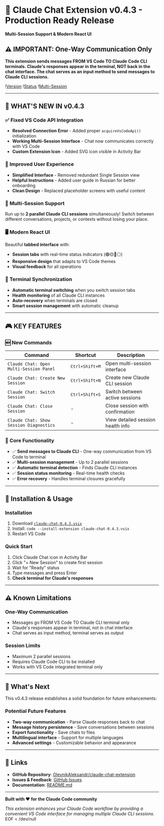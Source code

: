 # 🚀 Claude Chat Extension v0.4.3 - Production Ready Release

**Multi-Session Support & Modern React UI**

## ⚠️ **IMPORTANT: One-Way Communication Only**
**This extension sends messages FROM VS Code TO Claude Code CLI terminals. Claude's responses appear in the terminal, NOT back in the chat interface. The chat serves as an input method to send messages to Claude CLI sessions.**

\![Version](https://img.shields.io/badge/version-0.4.3-brightgreen) \![Status](https://img.shields.io/badge/status-Production%20Ready-success) \![Multi-Session](https://img.shields.io/badge/Multi--Session-Enabled-orange)

---

## 🎯 **WHAT'S NEW IN v0.4.3**

### ✅ **Fixed VS Code API Integration**
- **Resolved Connection Error** - Added proper `acquireVsCodeApi()` initialization
- **Working Multi-Session Interface** - Chat now communicates correctly with VS Code
- **Custom Extension Icon** - Added SVG icon visible in Activity Bar

### 🎨 **Improved User Experience**
- **Simplified Interface** - Removed redundant Single Session view
- **Helpful Instructions** - Added user guide in Russian for better onboarding
- **Clean Design** - Replaced placeholder screens with useful content

### 🚀 **Multi-Session Support** 
Run up to **2 parallel Claude CLI sessions** simultaneously\! Switch between different conversations, projects, or contexts without losing your place.

### 🖥️ **Modern React UI**
Beautiful **tabbed interface** with:
- **Session tabs** with real-time status indicators (🟢🟡🔴⚪)
- **Responsive design** that adapts to VS Code themes
- **Visual feedback** for all operations

### 🔄 **Terminal Synchronization**
- **Automatic terminal switching** when you switch session tabs
- **Health monitoring** of all Claude CLI instances  
- **Auto-recovery** when terminals are closed
- **Smart session management** with automatic cleanup

---

## 🎮 **KEY FEATURES**

### 🆕 **New Commands**
| Command | Shortcut | Description |
|---------|----------|-------------|
| `Claude Chat: Open Multi-Session Panel` | `Ctrl+Shift+M` | Open multi-session interface |
| `Claude Chat: Create New Session` | `Ctrl+Shift+N` | Create new Claude CLI session |
| `Claude Chat: Switch Session` | `Ctrl+Shift+S` | Switch between active sessions |
| `Claude Chat: Close Session` | - | Close session with confirmation |
| `Claude Chat: Show Session Diagnostics` | - | View detailed session health info |

### 💪 **Core Functionality**
- ✅ **Send messages to Claude CLI** - One-way communication from VS Code to terminal
- ✅ **Multi-session management** - Up to 2 parallel sessions
- ✅ **Automatic terminal detection** - Finds Claude CLI instances
- ✅ **Session status monitoring** - Real-time health checks
- ✅ **Error recovery** - Handles terminal closures gracefully

---

## 🔧 **Installation & Usage**

### Installation
1. Download [`claude-chat-0.4.3.vsix`](https://github.com/OleynikAleksandr/claude-chat-extension/releases)
2. Install: `code --install-extension claude-chat-0.4.3.vsix`
3. Restart VS Code

### Quick Start
1. Click Claude Chat icon in Activity Bar
2. Click "+ New Session" to create first session
3. Wait for "Ready" status
4. Type messages and press Enter
5. **Check terminal for Claude's responses**

---

## ⚠️ **Known Limitations**

### **One-Way Communication**
- Messages go FROM VS Code TO Claude CLI terminal only
- Claude's responses appear in terminal, not in chat interface
- Chat serves as input method, terminal serves as output

### **Session Limits**
- Maximum 2 parallel sessions
- Requires Claude Code CLI to be installed
- Works with VS Code integrated terminal only

---

## 🚀 **What's Next**

This v0.4.3 release establishes a solid foundation for future enhancements:

### **Potential Future Features**
- **Two-way communication** - Parse Claude responses back to chat
- **Message history persistence** - Save conversations between sessions
- **Export functionality** - Save chats to files
- **Multilingual interface** - Support for multiple languages
- **Advanced settings** - Customizable behavior and appearance

---

## 🔗 **Links**

- **GitHub Repository**: [OleynikAleksandr/claude-chat-extension](https://github.com/OleynikAleksandr/claude-chat-extension)
- **Issues & Feedback**: [GitHub Issues](https://github.com/OleynikAleksandr/claude-chat-extension/issues)
- **Documentation**: [README.md](README.md)

---

**Built with ❤️ for the Claude Code community**

*This extension enhances your Claude Code workflow by providing a convenient VS Code interface for managing multiple Claude CLI sessions.*
EOF < /dev/null
